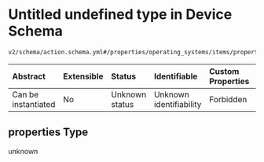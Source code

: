 # Untitled undefined type in Device Schema

```txt
v2/schema/action.schema.yml#/properties/operating_systems/items/properties/steps/items/properties/actions/items/oneOf/4/properties
```



| Abstract            | Extensible | Status         | Identifiable            | Custom Properties | Additional Properties | Access Restrictions | Defined In                                                          |
| :------------------ | :--------- | :------------- | :---------------------- | :---------------- | :-------------------- | :------------------ | :------------------------------------------------------------------ |
| Can be instantiated | No         | Unknown status | Unknown identifiability | Forbidden         | Allowed               | none                | [device.schema.json*](../device.schema.json "open original schema") |

## properties Type

unknown
